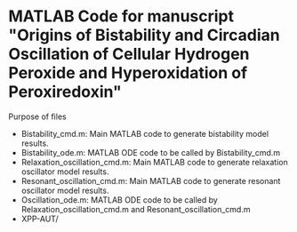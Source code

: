 #  MATLAB Code for manuscript "Origins of Bistability and Circadian Oscillation of Cellular Hydrogen Peroxide and Hyperoxidation of Peroxiredoxin"

Purpose of files
- Bistability_cmd.m: Main MATLAB code to generate bistability model results.
- Bistability_ode.m: MATLAB ODE code to be called by Bistability_cmd.m
- Relaxation_oscillation_cmd.m: Main MATLAB code to generate relaxation oscillator model results.
- Resonant_oscillation_cmd.m: Main MATLAB code to generate resonant oscillator model results.
- Oscillation_ode.m: MATLAB ODE code to be called by Relaxation_oscillation_cmd.m and Resonant_oscillation_cmd.m
- XPP-AUT/
